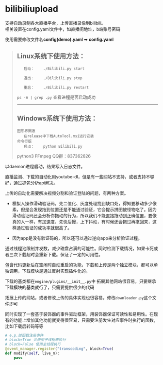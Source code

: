 # bilibiliupload

支持自动录制各大直播平台，上传直播录像到bilibili。  
相关设置在config.yaml文件中，如直播间地址，b站账号密码

使用需要修改文件名**config(demo).yaml** ➡ **config.yaml**

>## Linux系统下使用方法：
>
>        启动：    ./Bilibili.py start
>
>        退出：    ./Bilibili.py stop
>
>        重启：    ./Bilibili.py restart
>
> `ps -A | grep .py` 查看进程是否启动成功
>***
>
>## Windows系统下使用方法：
>     图形界面版
>        在release中下载AutoTool.msi进行安装
>     命令行版
>        启动：    python Bilibili.py
>python3 FFmpeg QQ群：837362626

以daemon进程启动，结果写入日志文件。

直播监测、下载的自动化用youtube-dl，但是有一些网站不支持，或者支持不够好，通过抓包分析api解决。

上传的自动化需要解决视频分割和验证登陆的问题，有两种方案。

* 模拟人操作滑动验证码，先二值化、灰度处理找到缺口处，得知要移动多少像素，但是会发现拖到位置还是不能通过验证，它会提示拼图被怪物吃了。因为滑动验证码还会分析你拖动的行为，所以我们不能直接拖动到正确位置，要像真的人一样，有加速度，先快后慢，上下抖动，有时候还会拖过再拖回来，这样通过验证的成功率就很高了。

* 因为app是没有验证码的，所以还可以通过逆向app来分析验证过程。

通过线程池限制并发数，减少磁盘占满的可能性。同时检测下载情况，如果卡死或者三次下载超时会重新下载。保证了一定的可用性。

包含代码更新后在空闲时自动重启的功能，下载和上传是两个独立模块，都可以单独调用，下载模块是通过反射实现插件化的。

下载的基类都在`engine/plugins/__init__.py`中
拓展其他网站很容易，只要继承下载模块的基类就行了，只需要提供很少的代码

拓展上传的网站，或者修改上传的具体实现也很容易，修改`downloader.py`这个文件即可

同时实现了一套基于装饰器的事件驱动框架，用装饰器保证可读性和易用性。在现有的功能上增加其他功能就变得很容易，只需要注册发生对应事件时执行的函数，比如下载后转码等等

```python
# e.p.给函数注册事件
# block=True 会使用子线程来执行
# block=False 使用主线程执行
@event_manager.register("transcoding", block=True)
def modify(self, live_m):
    pass
```
